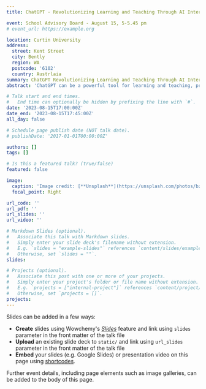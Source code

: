 ```yaml
---
title: ChatGPT - Revolutionizing Learning and Teaching Through AI Interaction

event: School Advisory Board - August 15, 5-5.45 pm
# event_url: https://example.org

location: Curtin University
address:
  street: Kent Street
  city: Bently
  region: WA
  postcode: '6102'
  country: Austrlaia
summary: ChatGPT Revolutionizing Learning and Teaching Through AI Interaction.
abstract: 'ChatGPT can be a powerful tool for learning and teaching, providing a versatile platform for dynamic, interactive, and personalized education. It can assist in tutoring by explaining complex concepts in various subjects, providing real-time feedback, and offering personalized practice exercises. It can also be used as a study tool, allowing students to delve deeper into topics through an engaging dialogue format, or to test their knowledge with custom quizzes. Additionally, its vast knowledge base enables it to function as a comprehensive reference resource. ChatGPT's capacity to understand and generate human-like text allows it to adapt to different learning styles and paces, creating a more inclusive and effective learning environment. Instructors can use ChatGPT to automate some parts of their workflow, such as grading or generating teaching materials, thereby freeing up more time for personalized student interaction.'

# Talk start and end times.
#   End time can optionally be hidden by prefixing the line with `#`.
date: '2023-08-15T17:00:00Z'
date_end: '2023-08-15T17:45:00Z'
all_day: false

# Schedule page publish date (NOT talk date).
# publishDate: '2017-01-01T00:00:00Z'

authors: []
tags: []

# Is this a featured talk? (true/false)
featured: false

image:
  caption: 'Image credit: [**Unsplash**](https://unsplash.com/photos/bzdhc5b3Bxs)'
  focal_point: Right

url_code: ''
url_pdf: ''
url_slides: ''
url_video: ''

# Markdown Slides (optional).
#   Associate this talk with Markdown slides.
#   Simply enter your slide deck's filename without extension.
#   E.g. `slides = "example-slides"` references `content/slides/example-slides.md`.
#   Otherwise, set `slides = ""`.
slides:

# Projects (optional).
#   Associate this post with one or more of your projects.
#   Simply enter your project's folder or file name without extension.
#   E.g. `projects = ["internal-project"]` references `content/project/deep-learning/index.md`.
#   Otherwise, set `projects = []`.
projects:
---
```


Slides can be added in a few ways:

- **Create** slides using Wowchemy's [_Slides_](https://wowchemy.com/docs/managing-content/#create-slides) feature and link using `slides` parameter in the front matter of the talk file
- **Upload** an existing slide deck to `static/` and link using `url_slides` parameter in the front matter of the talk file
- **Embed** your slides (e.g. Google Slides) or presentation video on this page using [shortcodes](https://wowchemy.com/docs/writing-markdown-latex/).

Further event details, including page elements such as image galleries, can be added to the body of this page.
